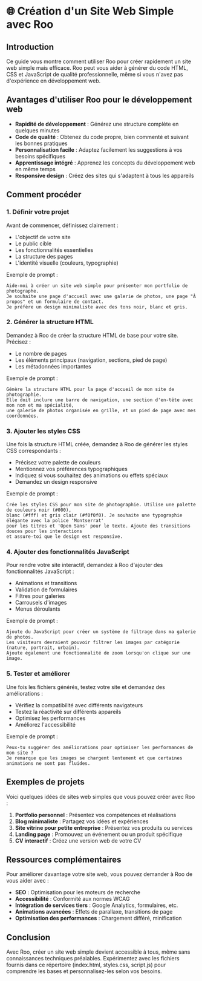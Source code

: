 # 🌐 Création d'un Site Web Simple avec Roo

## Introduction

Ce guide vous montre comment utiliser Roo pour créer rapidement un site web simple mais efficace. Roo peut vous aider à générer du code HTML, CSS et JavaScript de qualité professionnelle, même si vous n'avez pas d'expérience en développement web.

## Avantages d'utiliser Roo pour le développement web

- **Rapidité de développement** : Générez une structure complète en quelques minutes
- **Code de qualité** : Obtenez du code propre, bien commenté et suivant les bonnes pratiques
- **Personnalisation facile** : Adaptez facilement les suggestions à vos besoins spécifiques
- **Apprentissage intégré** : Apprenez les concepts du développement web en même temps
- **Responsive design** : Créez des sites qui s'adaptent à tous les appareils

## Comment procéder

### 1. Définir votre projet

Avant de commencer, définissez clairement :
- L'objectif de votre site
- Le public cible
- Les fonctionnalités essentielles
- La structure des pages
- L'identité visuelle (couleurs, typographie)

Exemple de prompt :
```
Aide-moi à créer un site web simple pour présenter mon portfolio de photographe. 
Je souhaite une page d'accueil avec une galerie de photos, une page "À propos" et un formulaire de contact. 
Je préfère un design minimaliste avec des tons noir, blanc et gris.
```

### 2. Générer la structure HTML

Demandez à Roo de créer la structure HTML de base pour votre site. Précisez :
- Le nombre de pages
- Les éléments principaux (navigation, sections, pied de page)
- Les métadonnées importantes

Exemple de prompt :
```
Génère la structure HTML pour la page d'accueil de mon site de photographie. 
Elle doit inclure une barre de navigation, une section d'en-tête avec mon nom et ma spécialité, 
une galerie de photos organisée en grille, et un pied de page avec mes coordonnées.
```

### 3. Ajouter les styles CSS

Une fois la structure HTML créée, demandez à Roo de générer les styles CSS correspondants :
- Précisez votre palette de couleurs
- Mentionnez vos préférences typographiques
- Indiquez si vous souhaitez des animations ou effets spéciaux
- Demandez un design responsive

Exemple de prompt :
```
Crée les styles CSS pour mon site de photographie. Utilise une palette de couleurs noir (#000), 
blanc (#fff) et gris clair (#f0f0f0). Je souhaite une typographie élégante avec la police 'Montserrat' 
pour les titres et 'Open Sans' pour le texte. Ajoute des transitions douces pour les interactions 
et assure-toi que le design est responsive.
```

### 4. Ajouter des fonctionnalités JavaScript

Pour rendre votre site interactif, demandez à Roo d'ajouter des fonctionnalités JavaScript :
- Animations et transitions
- Validation de formulaires
- Filtres pour galeries
- Carrousels d'images
- Menus déroulants

Exemple de prompt :
```
Ajoute du JavaScript pour créer un système de filtrage dans ma galerie de photos. 
Les visiteurs devraient pouvoir filtrer les images par catégorie (nature, portrait, urbain). 
Ajoute également une fonctionnalité de zoom lorsqu'on clique sur une image.
```

### 5. Tester et améliorer

Une fois les fichiers générés, testez votre site et demandez des améliorations :
- Vérifiez la compatibilité avec différents navigateurs
- Testez la réactivité sur différents appareils
- Optimisez les performances
- Améliorez l'accessibilité

Exemple de prompt :
```
Peux-tu suggérer des améliorations pour optimiser les performances de mon site ? 
Je remarque que les images se chargent lentement et que certaines animations ne sont pas fluides.
```

## Exemples de projets

Voici quelques idées de sites web simples que vous pouvez créer avec Roo :

1. **Portfolio personnel** : Présentez vos compétences et réalisations
2. **Blog minimaliste** : Partagez vos idées et expériences
3. **Site vitrine pour petite entreprise** : Présentez vos produits ou services
4. **Landing page** : Promouvez un événement ou un produit spécifique
5. **CV interactif** : Créez une version web de votre CV

## Ressources complémentaires

Pour améliorer davantage votre site web, vous pouvez demander à Roo de vous aider avec :

- **SEO** : Optimisation pour les moteurs de recherche
- **Accessibilité** : Conformité aux normes WCAG
- **Intégration de services tiers** : Google Analytics, formulaires, etc.
- **Animations avancées** : Effets de parallaxe, transitions de page
- **Optimisation des performances** : Chargement différé, minification

## Conclusion

Avec Roo, créer un site web simple devient accessible à tous, même sans connaissances techniques préalables. Expérimentez avec les fichiers fournis dans ce répertoire (index.html, styles.css, script.js) pour comprendre les bases et personnalisez-les selon vos besoins.